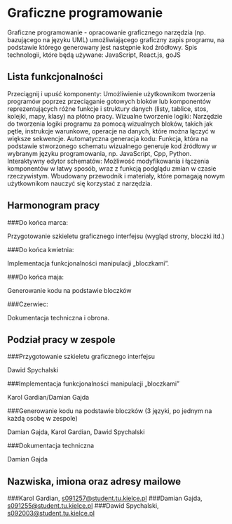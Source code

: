 # Graficzne programowanie

Graficzne programowanie - opracowanie graficznego narzędzia (np. bazującego na języku UML) umożliwiającego graficzny zapis programu, na podstawie którego generowany jest następnie kod źródłowy.
Spis technologii, które będą używane:
JavaScript, React.js, goJS

## Lista funkcjonalności

Przeciągnij i upuść komponenty: Umożliwienie użytkownikom tworzenia programów poprzez przeciąganie gotowych bloków lub komponentów reprezentujących różne funkcje i struktury danych (listy, tablice, stos, kolejki, mapy, klasy) na płótno pracy.
Wizualne tworzenie logiki: Narzędzie do tworzenia logiki programu za pomocą wizualnych bloków, takich jak pętle, instrukcje warunkowe, operacje na danych, które można łączyć w większe sekwencje.
Automatyczna generacja kodu: Funkcja, która na podstawie stworzonego schematu wizualnego generuje kod źródłowy w wybranym języku programowania, np. JavaScript, Cpp, Python.
Interaktywny edytor schematów: Możliwość modyfikowania i łączenia komponentów w łatwy sposób, wraz z funkcją podglądu zmian w czasie rzeczywistym.
Wbudowany przewodnik i materiały, które pomagają nowym użytkownikom nauczyć się korzystać z narzędzia.

## Harmonogram pracy

###Do końca marca:

Przygotowanie szkieletu graficznego interfejsu (wygląd strony, bloczki itd.)

###Do końca kwietnia:

Implementacja funkcjonalności manipulacji „bloczkami”.

###Do końca maja:

Generowanie kodu na podstawie bloczków

###Czerwiec:

Dokumentacja techniczna i obrona.

## Podział pracy w zespole

###Przygotowanie szkieletu graficznego interfejsu 

Dawid Spychalski

###Implementacja funkcjonalności manipulacji „bloczkami” 

Karol Gardian/Damian Gajda

###Generowanie kodu na podstawie bloczków (3 języki, po jednym na każdą osobę w zespole) 

Damian Gajda, Karol Gardian, Dawid Spychalski

###Dokumentacja techniczna 

Damian Gajda

## Nazwiska, imiona oraz adresy mailowe

###Karol Gardian, s091257@student.tu.kielce.pl
###Damian Gajda, s091255@student.tu.kielce.pl
###Dawid Spychalski, s092003@student.tu.kielce.pl
